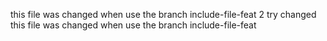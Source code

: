 this file was changed when use the branch include-file-feat
2 try changed this file was changed when use the branch include-file-feat
